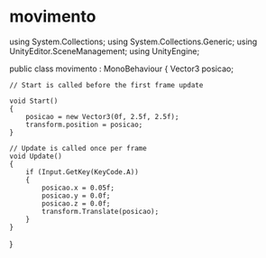 # movimento

using System.Collections;
using System.Collections.Generic;
using UnityEditor.SceneManagement;
using UnityEngine;

public class movimento : MonoBehaviour
{
    Vector3 posicao;

    // Start is called before the first frame update

    void Start()
    {
        posicao = new Vector3(0f, 2.5f, 2.5f);
        transform.position = posicao;
    }

    // Update is called once per frame
    void Update()
    {
        if (Input.GetKey(KeyCode.A))
        {
            posicao.x = 0.05f;
            posicao.y = 0.0f;
            posicao.z = 0.0f;
            transform.Translate(posicao);
        }
    }
}
